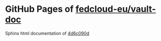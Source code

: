 GitHub Pages of [fedcloud-eu/vault-doc](https://github.com/fedcloud-eu/vault-doc.git)
===
Sphinx html documentation of [4d6c090d](https://github.com/fedcloud-eu/vault-doc/tree/4d6c090d06bafcd6ef820581455872b085ccbdec)
